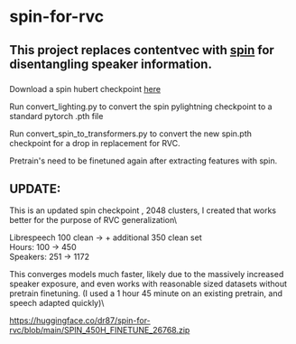 # spin-for-rvc

## This project replaces contentvec with [spin](https://arxiv.org/pdf/2305.11072) for disentangling speaker information.

### 

Download a spin hubert checkpoint [here](https://github.com/vectominist/spin)

Run convert_lighting.py to convert the spin pylightning checkpoint to a standard pytorch .pth file

Run convert_spin_to_transformers.py to convert the new spin.pth checkpoint for a drop in replacement for RVC.

Pretrain's need to be finetuned again after extracting features with spin.


## UPDATE:

This is an updated spin checkpoint , 2048 clusters, I created that works better for the purpose of RVC generalization\

Librespeech 100 clean -> + additional 350 clean set\
Hours: 100 -> 450\
Speakers: 251 -> 1172

This converges models much faster, likely due to the massively increased speaker exposure, and even works with reasonable sized datasets without pretrain finetuning. (I used a 1 hour 45 minute on an existing pretrain, and speech adapted quickly)\

https://huggingface.co/dr87/spin-for-rvc/blob/main/SPIN_450H_FINETUNE_26768.zip
